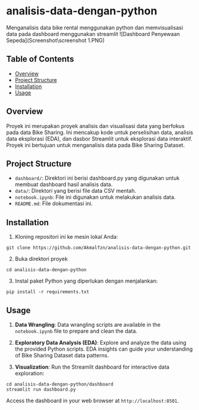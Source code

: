 # analisis-data-dengan-python
Menganalisis data bike rental menggunakan python dan memvisualisasi data pada dashboard menggunakan streamlit
![Dashboard Penyewaan Sepeda](Screenshot\screenshot 1.PNG)

## Table of Contents
- [Overview](#overview)
- [Project Structure](#project-structure)
- [Installation](#installation)
- [Usage](#usage)

## Overview
Proyek ini merupakan proyek analisis dan visualisasi data yang berfokus pada data Bike Sharing. Ini mencakup kode untuk perselisihan data, analisis data eksplorasi (EDA), dan dasbor Streamlit untuk eksplorasi data interaktif. Proyek ini bertujuan untuk menganalisis data pada Bike Sharing Dataset.

## Project Structure
- `dashboard/`: Direktori ini berisi dashboard.py yang digunakan untuk membuat dashboard hasil analisis data.
- `data/`: Direktori yang berisi file data CSV mentah.
- `notebook.ipynb`: File ini digunakan untuk melakukan analisis data.
- `README.md`: File dokumentasi ini.

## Installation
1. Kloning repositori ini ke mesin lokal Anda:
```
git clone https://github.com/Akmalfzn/analisis-data-dengan-python.git
```
2. Buka direktori proyek
```
cd analisis-data-dengan-python
```
3. Instal paket Python yang diperlukan dengan menjalankan:
```
pip install -r requirements.txt
```

## Usage
1. **Data Wrangling**: Data wrangling scripts are available in the `notebook.ipynb` file to prepare and clean the data.

2. **Exploratory Data Analysis (EDA)**: Explore and analyze the data using the provided Python scripts. EDA insights can guide your understanding of Bike Sharing Dataset data patterns.

3. **Visualization**: Run the Streamlit dashboard for interactive data exploration:

```
cd analisis-data-dengan-python/dashboard
streamlit run dashboard.py
```
Access the dashboard in your web browser at `http://localhost:8501`.
